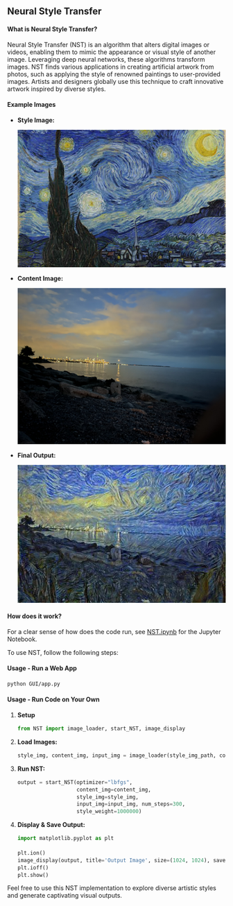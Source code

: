 ## Neural Style Transfer

#### What is Neural Style Transfer?

Neural Style Transfer (NST) is an algorithm that alters digital images or videos, enabling them to mimic the appearance or visual style of another image. Leveraging deep neural networks, these algorithms transform images. NST finds various applications in creating artificial artwork from photos, such as applying the style of renowned paintings to user-provided images. Artists and designers globally use this technique to craft innovative artwork inspired by diverse styles.

#### Example Images
- **Style Image:** 
    
   <img src="images/fangao.jpeg" alt="Style Image" width="500"/>
- **Content Image:** 
    
   <img src="images/img3.jpeg" alt="Content Image" width="500"/>
- **Final Output:** 

   <img src="images/new_output.jpg" alt="Output Image" width="500"/>

#### How does it work?

For a clear sense of how does the code run, see [NST.ipynb](NST.ipynb) for the Jupyter Notebook.

To use NST, follow the following steps:
#### Usage - Run a Web App
```bash
python GUI/app.py
```
#### Usage - Run Code on Your Own
1. **Setup**
    ```python
    from NST import image_loader, start_NST, image_display
    ```
2. **Load Images:**
    ```python
    style_img, content_img, input_img = image_loader(style_img_path, content_img_path)
    ```

3. **Run NST:**
    ```python
    output = start_NST(optimizer="lbfgs",
                       content_img=content_img,
                       style_img=style_img,
                       input_img=input_img, num_steps=300,
                       style_weight=1000000)
    ```

4. **Display & Save Output:**
    ```python
    import matplotlib.pyplot as plt
    
    plt.ion()
    image_display(output, title='Output Image', size=(1024, 1024), save=True)
    plt.ioff()
    plt.show()
    ```
   
Feel free to use this NST implementation to explore diverse artistic styles and generate captivating visual outputs.
